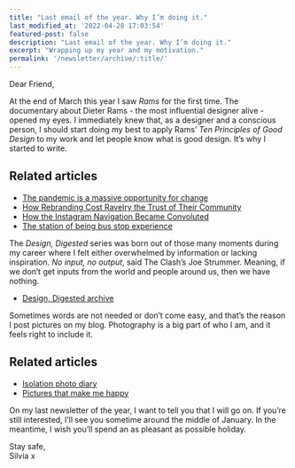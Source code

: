 ```yaml
---
title: "Last email of the year. Why I’m doing it."
last_modified_at: '2022-04-28 17:03:54'
featured-post: false
description: "Last email of the year. Why I’m doing it."
excerpt: "Wrapping up my year and my motivation."
permalink: '/newsletter/archive/:title/'
---
```

Dear Friend,

At the end of March this year I saw *Rams* for the first time. The documentary about Dieter Rams - the most influential designer alive - opened my eyes. I immediately knew that, as a designer and a conscious person, I should start doing my best to apply Rams’ *Ten Principles of Good Design* to my work and let people know what is good design. It’s why I started to write. 

## Related articles

<ul class="smd-ul">
  <li><a href="https://silviamaggidesign.com/design/pandemic-opportunity-for-change/">The pandemic is a massive opportunity for change</a></li>
  <li><a href="https://silviamaggidesign.com/design/ravelry-rebranding/">How Rebranding Cost Ravelry the Trust of Their Community</a></li>
  <li><a href="https://silviamaggidesign.com/ux/how-the-instagram-navigation-became-convoluted/">How the Instagram Navigation Became Convoluted</a></li>
  <li><a href="https://silviamaggidesign.com/design/the-station-of-being-bus-stop/">The station of being bus stop experience</a></li>
</ul>

The *Design, Digested* series was born out of those many moments during my career where I felt either overwhelmed by information or lacking inspiration. *No input, no output*, said The Clash’s Joe Strummer. Meaning, if we don’t get inputs from the world and people around us, then we have nothing. 

<ul class="smd-ul">
  <li><a href="https://silviamaggidesign.com/category/design-digested/">Design, Digested archive</a></li>
</ul>

Sometimes words are not needed or don’t come easy, and that’s the reason I post pictures on my blog. Photography is a big part of who I am, and it feels right to include it.

## Related articles

<ul class="smd-ul">
  <li><a href="https://silviamaggidesign.com/photography/isolation-photo-diary/">Isolation photo diary</a></li>
  <li><a href="https://silviamaggidesign.com/photography/pictures-that-make-me-happy/">Pictures that make me happy</a></li>
</ul>

On my last newsletter of the year, I want to tell you that I will go on. If you’re still interested, I’ll see you sometime around the middle of January. In the meantime, I wish you’ll spend an as pleasant as possible holiday.

<p class="detached">Stay safe,<br>
Silvia x</p>